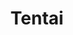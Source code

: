 ---
title: Tentai
crosslinks:
- consentacles
- Allthewaythrough
- futanari
- DataHoarder
- NSFWgaming
- doujinshi
- MermaidGirls
- Ovipositor
- Oviposition
- visualnovels
- gentlefemdom
- corruptionhentai
- Vore
- Palpz
- oviposition
- HypnoHentai
---